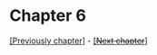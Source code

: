 # Chapter 6

<!-- 
* What is this chapter's purpose?
  
  * Adrex get the formula right with a test
  * Adrex starts developing a gun
  * He confronts his parents about Ravenites hating Skywalkers.

* What shall it accomplish?

  * Show story that leans up of the lore of CR
  * Show hate (like second generation refugees)

* What is being shown that hasn't been shown before?

 * Story about the dragonborns
 * Adrex can do some "crazy" math to fit the 'splat'-effect
 -->


[[Previously chapter]](Chapter5.md) - [[~~Next chapter~~]](Chapter7.md)